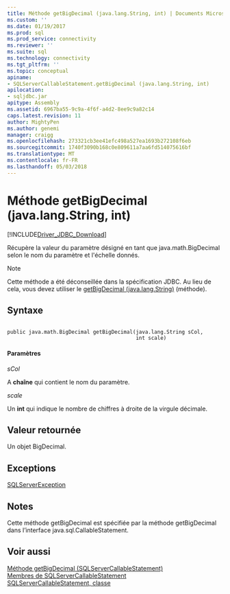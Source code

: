 ```yaml
---
title: Méthode getBigDecimal (java.lang.String, int) | Documents Microsoft
ms.custom: ''
ms.date: 01/19/2017
ms.prod: sql
ms.prod_service: connectivity
ms.reviewer: ''
ms.suite: sql
ms.technology: connectivity
ms.tgt_pltfrm: ''
ms.topic: conceptual
apiname:
- SQLServerCallableStatement.getBigDecimal (java.lang.String, int)
apilocation:
- sqljdbc.jar
apitype: Assembly
ms.assetid: 6967ba55-9c9a-4f6f-a4d2-8ee9c9a82c14
caps.latest.revision: 11
author: MightyPen
ms.author: genemi
manager: craigg
ms.openlocfilehash: 273321cb3ee41efc498a527ea1693b272108f6eb
ms.sourcegitcommit: 1740f3090b168c0e809611a7aa6fd514075616bf
ms.translationtype: MT
ms.contentlocale: fr-FR
ms.lasthandoff: 05/03/2018
---
```

# <a name="getbigdecimal-method-javalangstring-int"></a>Méthode getBigDecimal (java.lang.String, int)
[!INCLUDE[Driver_JDBC_Download](../../../includes/driver_jdbc_download.md)]

  Récupère la valeur du paramètre désigné en tant que java.math.BigDecimal selon le nom du paramètre et l'échelle donnés.  
  
> [!NOTE]  
>  Cette méthode a été déconseillée dans la spécification JDBC. Au lieu de cela, vous devez utiliser le [getBigDecimal (java.lang.String)](../../../connect/jdbc/reference/getbigdecimal-method-java-lang-string.md) (méthode).  
  
## <a name="syntax"></a>Syntaxe  
  
```  
  
public java.math.BigDecimal getBigDecimal(java.lang.String sCol,  
                                          int scale)  
```  
  
#### <a name="parameters"></a>Paramètres  
 *sCol*  
  
 A **chaîne** qui contient le nom du paramètre.  
  
 *scale*  
  
 Un **int** qui indique le nombre de chiffres à droite de la virgule décimale.  
  
## <a name="return-value"></a>Valeur retournée  
 Un objet BigDecimal.  
  
## <a name="exceptions"></a>Exceptions  
 [SQLServerException](../../../connect/jdbc/reference/sqlserverexception-class.md)  
  
## <a name="remarks"></a>Notes  
 Cette méthode getBigDecimal est spécifiée par la méthode getBigDecimal dans l’interface java.sql.CallableStatement.  
  
## <a name="see-also"></a>Voir aussi  
 [Méthode getBigDecimal &#40;SQLServerCallableStatement&#41;](../../../connect/jdbc/reference/getbigdecimal-method-sqlservercallablestatement.md)   
 [Membres de SQLServerCallableStatement](../../../connect/jdbc/reference/sqlservercallablestatement-members.md)   
 [SQLServerCallableStatement, classe](../../../connect/jdbc/reference/sqlservercallablestatement-class.md)  
  
  
